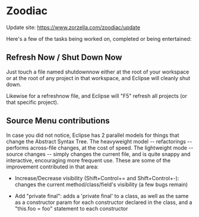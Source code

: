 # Zoodiac

Update site: https://www.zorzella.com/zoodiac/update

Here's a few of the tasks being worked on, completed or being entertained:

## Refresh Now / Shut Down Now

Just touch a file named shutdownnow either at the root of your workspace or at the root of any project in that workspace, and Eclipse will cleanly shut down.

Likewise for a refreshnow file, and Eclipse will "F5" refresh all projects (or that specific project).

## Source Menu contributions

In case you did not notice, Eclipse has 2 parallel models for things that change the Abstract Syntax Tree. The heavyweight model -- refactorings -- performs across-file changes, at the cost of speed. The lightweight mode -- source changes -- simply changes the current file, and is quite snappy and interactive, encouraging more frequent use. These are some of the improvement contributed in that area:

  * Increase/Decrease visibility (Shift+Control+= and Shift+Control+-): changes the current method/class/field's visibility (a few bugs remain)

  * Add "private final": adds a 'private final' to a class, as well as the same as a constructor param for each constructor declared in the class, and a "this.foo = foo" statement to each constructor
  
